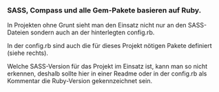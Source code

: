 ### SASS, Compass und alle Gem-Pakete basieren auf Ruby.

In Projekten ohne Grunt sieht man den Einsatz nicht nur an den SASS-Dateien sondern auch an der hinterlegten config.rb.

In der config.rb sind auch die für dieses Projekt nötigen Pakete definiert (siehe rechts).

Welche SASS-Version für das Projekt im Einsatz ist, kann man so nicht erkennen, deshalb sollte hier in einer Readme oder in der config.rb als Kommentar die Ruby-Version gekennzeichnet sein.


